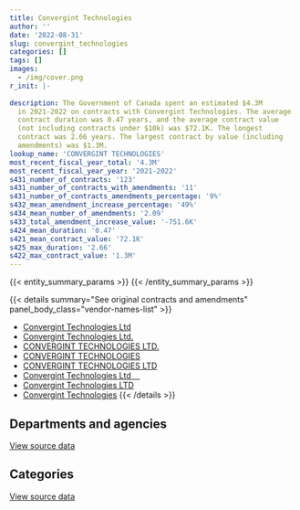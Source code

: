 ```yaml
---
title: Convergint Technologies
author: ''
date: '2022-08-31'
slug: convergint_technologies
categories: []
tags: []
images:
  - /img/cover.png
r_init: |-
  
description: The Government of Canada spent an estimated $4.3M
  in 2021-2022 on contracts with Convergint Technologies. The average
  contract duration was 0.47 years, and the average contract value
  (not including contracts under $10k) was $72.1K. The longest
  contract was 2.66 years. The largest contract by value (including
  amendments) was $1.3M.
lookup_name: 'CONVERGINT TECHNOLOGIES'
most_recent_fiscal_year_total: '4.3M'
most_recent_fiscal_year_year: '2021-2022'
s431_number_of_contracts: '123'
s431_number_of_contracts_with_amendments: '11'
s431_number_of_contracts_amendments_percentage: '9%'
s432_mean_amendment_increase_percentage: '49%'
s434_mean_number_of_amendments: '2.09'
s433_total_amendment_increase_value: '-751.6K'
s424_mean_duration: '0.47'
s421_mean_contract_value: '72.1K'
s425_max_duration: '2.66'
s422_max_contract_value: '1.3M'
---
```


<script src="/rmarkdown-libs/htmlwidgets/htmlwidgets.js"></script>
<link href="/rmarkdown-libs/datatables-css/datatables-crosstalk.css" rel="stylesheet" />
<script src="/rmarkdown-libs/datatables-binding/datatables.js"></script>
<script src="/rmarkdown-libs/jquery/jquery-3.6.0.min.js"></script>
<link href="/rmarkdown-libs/dt-core-bootstrap/css/dataTables.bootstrap.min.css" rel="stylesheet" />
<link href="/rmarkdown-libs/dt-core-bootstrap/css/dataTables.bootstrap.extra.css" rel="stylesheet" />
<script src="/rmarkdown-libs/dt-core-bootstrap/js/jquery.dataTables.min.js"></script>
<script src="/rmarkdown-libs/dt-core-bootstrap/js/dataTables.bootstrap.min.js"></script>
<link href="/rmarkdown-libs/crosstalk/css/crosstalk.min.css" rel="stylesheet" />
<script src="/rmarkdown-libs/crosstalk/js/crosstalk.min.js"></script>
<script src="/rmarkdown-libs/htmlwidgets/htmlwidgets.js"></script>
<link href="/rmarkdown-libs/datatables-css/datatables-crosstalk.css" rel="stylesheet" />
<script src="/rmarkdown-libs/datatables-binding/datatables.js"></script>
<script src="/rmarkdown-libs/jquery/jquery-3.6.0.min.js"></script>
<link href="/rmarkdown-libs/dt-core-bootstrap/css/dataTables.bootstrap.min.css" rel="stylesheet" />
<link href="/rmarkdown-libs/dt-core-bootstrap/css/dataTables.bootstrap.extra.css" rel="stylesheet" />
<script src="/rmarkdown-libs/dt-core-bootstrap/js/jquery.dataTables.min.js"></script>
<script src="/rmarkdown-libs/dt-core-bootstrap/js/dataTables.bootstrap.min.js"></script>
<link href="/rmarkdown-libs/crosstalk/css/crosstalk.min.css" rel="stylesheet" />
<script src="/rmarkdown-libs/crosstalk/js/crosstalk.min.js"></script>

{{< entity_summary_params >}}
{{< /entity_summary_params >}}

{{< details summary="See original contracts and amendments" panel_body_class="vendor-names-list" >}}
- [Convergint Technologies Ltd](https://search.open.canada.ca/en/ct/?sort=contract_value_f%20desc&page=1&search_text=%22Convergint%20Technologies%20Ltd%22)
- [Convergint Technologies Ltd.](https://search.open.canada.ca/en/ct/?sort=contract_value_f%20desc&page=1&search_text=%22Convergint%20Technologies%20Ltd.%22)
- [CONVERGINT TECHNOLOGIES LTD.](https://search.open.canada.ca/en/ct/?sort=contract_value_f%20desc&page=1&search_text=%22CONVERGINT%20TECHNOLOGIES%20LTD.%22)
- [CONVERGINT TECHNOLOGIES](https://search.open.canada.ca/en/ct/?sort=contract_value_f%20desc&page=1&search_text=%22CONVERGINT%20TECHNOLOGIES%22)
- [CONVERGINT TECHNOLOGIES LTD](https://search.open.canada.ca/en/ct/?sort=contract_value_f%20desc&page=1&search_text=%22CONVERGINT%20TECHNOLOGIES%20LTD%22)
- [Convergint Technologies Ltd    ](https://search.open.canada.ca/en/ct/?sort=contract_value_f%20desc&page=1&search_text=%22Convergint%20Technologies%20Ltd%c2%a0%c2%a0%c2%a0%c2%a0%22)
- [Convergint Technologies LTD](https://search.open.canada.ca/en/ct/?sort=contract_value_f%20desc&page=1&search_text=%22Convergint%20Technologies%20LTD%22)
- [Convergint Technologies](https://search.open.canada.ca/en/ct/?sort=contract_value_f%20desc&page=1&search_text=%22Convergint%20Technologies%22)
{{< /details >}}

## Departments and agencies

<div id="htmlwidget-1" style="width:100%;height:auto;" class="datatables html-widget"></div>
<script type="application/json" data-for="htmlwidget-1">{"x":{"style":"bootstrap","filter":"none","vertical":false,"data":[["<a href=\"/departments/aafc-aac/\">Agriculture and Agri-Food Canada<\/a>","<a href=\"/departments/cbsa-asfc/\">Canada Border Services Agency<\/a>","<a href=\"/departments/cic/\">Immigration, Refugees and Citizenship Canada<\/a>","<a href=\"/departments/cra-arc/\">Canada Revenue Agency<\/a>","<a href=\"/departments/csc-scc/\">Correctional Service of Canada<\/a>","<a href=\"/departments/dfatd-maecd/\">Global Affairs Canada<\/a>","<a href=\"/departments/dfo-mpo/\">Fisheries and Oceans Canada<\/a>","<a href=\"/departments/dnd-mdn/\">National Defence<\/a>","<a href=\"/departments/ec/\">Environment and Climate Change Canada<\/a>","<a href=\"/departments/hc-sc/\">Health Canada<\/a>","<a href=\"/departments/irb-cisr/\">Immigration and Refugee Board of Canada<\/a>","<a href=\"/departments/isc-sac/\">Indigenous Services Canada<\/a>","<a href=\"/departments/jus/\">Department of Justice Canada<\/a>","<a href=\"/departments/lac-bac/\">Library and Archives Canada<\/a>","<a href=\"/departments/nrc-cnrc/\">National Research Council Canada<\/a>","<a href=\"/departments/phac-aspc/\">Public Health Agency of Canada<\/a>","<a href=\"/departments/pwgsc-tpsgc/\">Public Services and Procurement Canada<\/a>","<a href=\"/departments/rcmp-grc/\">Royal Canadian Mounted Police<\/a>","<a href=\"/departments/tc/\">Transport Canada<\/a>","<a href=\"/departments/vac-acc/\">Veterans Affairs Canada<\/a>"],[8758.57,null,null,null,null,null,18144.72,null,null,18064.08,null,null,null,null,261421.65,17495.98,523425,null,null,null],[null,null,24649.72,69104.65,null,null,null,68940.03,null,null,null,null,10735,null,null,null,174556.86,370812.27,null,null],[null,32304.14,64265.34,106877.95,null,21169.76,null,587727.34,null,18788.93,25708.64,null,47768.56,null,17104.2,61210.91,390550.31,574189.01,null,null],[null,306099.09,null,106877.95,151658.67,null,53394.72,216909.25,49157.78,15687.65,56911.5,2667.88,20795.75,12118.24,75402.33,145798,1623497.1,1349081.85,21634.19,57619.77]],"container":"<table class=\"table table-striped table-hover row-border order-column display\">\n  <thead>\n    <tr>\n      <th>Department<\/th>\n      <th>2018-2019<\/th>\n      <th>2019-2020<\/th>\n      <th>2020-2021<\/th>\n      <th>2021-2022<\/th>\n    <\/tr>\n  <\/thead>\n<\/table>","options":{"order":[[4,"desc"]],"pageLength":10,"autoWidth":true,"columnDefs":[{"targets":1,"render":"function(data, type, row, meta) {\n    return type !== 'display' ? data : DTWidget.formatCurrency(data, \"$\", 2, 3, \",\", \".\", true, null);\n  }"},{"targets":2,"render":"function(data, type, row, meta) {\n    return type !== 'display' ? data : DTWidget.formatCurrency(data, \"$\", 2, 3, \",\", \".\", true, null);\n  }"},{"targets":3,"render":"function(data, type, row, meta) {\n    return type !== 'display' ? data : DTWidget.formatCurrency(data, \"$\", 2, 3, \",\", \".\", true, null);\n  }"},{"targets":4,"render":"function(data, type, row, meta) {\n    return type !== 'display' ? data : DTWidget.formatCurrency(data, \"$\", 2, 3, \",\", \".\", true, null);\n  }"},{"width":"16%","targets":[1,2,3,4]},{"className":"dt-right","targets":[1,2,3,4]}],"orderClasses":false}},"evals":["options.columnDefs.0.render","options.columnDefs.1.render","options.columnDefs.2.render","options.columnDefs.3.render"],"jsHooks":[]}</script>
<p class="text-right">
<a href="https://github.com/GoC-Spending/contracts-data/tree/main/data/out/vendors/convergint_technologies/summary_by_fiscal_year_by_department.csv" class="source-data-link btn btn-link">View source data</a>
</p>

## Categories

<div id="htmlwidget-2" style="width:100%;height:auto;" class="datatables html-widget"></div>
<script type="application/json" data-for="htmlwidget-2">{"x":{"style":"bootstrap","filter":"none","vertical":false,"data":[["<a href=\"/categories/other/\">(Other)<\/a>","<a href=\"/categories/facilities_and_construction/\">Facilities and construction<\/a>","<a href=\"/categories/office_management/\">Office management<\/a>","<a href=\"/categories/professional_services/\">Professional services<\/a>","<a href=\"/categories/information_technology/\">Information technology<\/a>","<a href=\"/categories/transportation_and_logistics/\">Transportation and logistics<\/a>","<a href=\"/categories/industrial_products_and_services/\">Industrial products and services<\/a>","<a href=\"/categories/security_and_protection/\">Security and protection<\/a>","<a href=\"/categories/human_capital/\">Human capital<\/a>"],[null,541489.08,null,null,null,null,305820.92,null,null],[null,243423.1,null,null,null,124022.05,271513.72,69104.65,10735],[null,547836.28,null,110306.01,100545.47,null,784132.86,404844.47,null],[202218.34,621561.27,2824.72,57619.77,873430.14,12511.8,1396224.36,1098921.32,null]],"container":"<table class=\"table table-striped table-hover row-border order-column display\">\n  <thead>\n    <tr>\n      <th>Category<\/th>\n      <th>2018-2019<\/th>\n      <th>2019-2020<\/th>\n      <th>2020-2021<\/th>\n      <th>2021-2022<\/th>\n    <\/tr>\n  <\/thead>\n<\/table>","options":{"order":[[4,"desc"]],"dom":"t","pageLength":30,"autoWidth":true,"columnDefs":[{"targets":1,"render":"function(data, type, row, meta) {\n    return type !== 'display' ? data : DTWidget.formatCurrency(data, \"$\", 2, 3, \",\", \".\", true, null);\n  }"},{"targets":2,"render":"function(data, type, row, meta) {\n    return type !== 'display' ? data : DTWidget.formatCurrency(data, \"$\", 2, 3, \",\", \".\", true, null);\n  }"},{"targets":3,"render":"function(data, type, row, meta) {\n    return type !== 'display' ? data : DTWidget.formatCurrency(data, \"$\", 2, 3, \",\", \".\", true, null);\n  }"},{"targets":4,"render":"function(data, type, row, meta) {\n    return type !== 'display' ? data : DTWidget.formatCurrency(data, \"$\", 2, 3, \",\", \".\", true, null);\n  }"},{"width":"16%","targets":[1,2,3,4]},{"className":"dt-right","targets":[1,2,3,4]}],"orderClasses":false,"lengthMenu":[10,25,30,50,100]}},"evals":["options.columnDefs.0.render","options.columnDefs.1.render","options.columnDefs.2.render","options.columnDefs.3.render"],"jsHooks":[]}</script>
<p class="text-right">
<a href="https://github.com/GoC-Spending/contracts-data/tree/main/data/out/vendors/convergint_technologies/summary_by_fiscal_year_by_category.csv" class="source-data-link btn btn-link">View source data</a>
</p>
